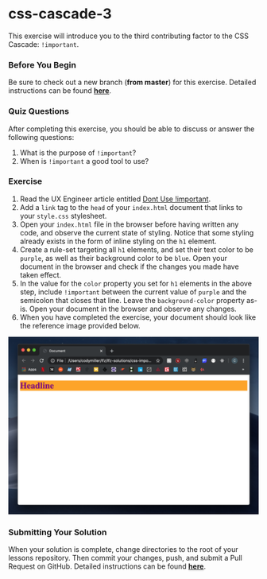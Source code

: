 # css-cascade-3

This exercise will introduce you to the third contributing factor to the CSS Cascade: `!important`.

### Before You Begin

Be sure to check out a new branch (**from master**) for this exercise. Detailed instructions can be found [**here**](../../guides/before-each-exercise.md).

### Quiz Questions
After completing this exercise, you should be able to discuss or answer the following questions:

1. What is the purpose of `!important`?
1. When is `!important` a good tool to use?

### Exercise

1. Read the UX Engineer article entitled [Dont Use !important](https://uxengineer.com/css-specificity-avoid-important-css/).
1. Add a `link` tag to the `head` of your `index.html` document that links to your `style.css` stylesheet.
1. Open your `index.html` file in the browser before having written any code, and observe the current state of styling. Notice that some styling already exists in the form of inline styling on the `h1` element.
1. Create a rule-set targeting all `h1` elements, and set their text color to be `purple`, as well as their background color to be `blue`. Open your document in the browser and check if the changes you made have taken effect.
1. In the value for the `color` property you set for `h1` elements in the above step, include `!important` between the current value of `purple` and the semicolon that closes that line. Leave the `background-color` property as-is. Open your document in the browser and observe any changes.
1. When you have completed the exercise, your document should look like the reference image provided below.

<p align="middle">
  <img src="images/important_complete.png" alt="css-important">
</p>

### Submitting Your Solution

When your solution is complete, change directories to the root of your lessons repository. Then commit your changes, push, and submit a Pull Request on GitHub. Detailed instructions can be found [**here**](../../guides/after-each-exercise.md).
